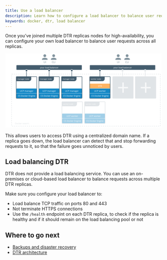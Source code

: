 ```yaml
---
title: Use a load balancer
description: Learn how to configure a load balancer to balance user requests across multiple Docker Trusted Registry replicas.
keywords: docker, dtr, load balancer
---
```


Once you’ve joined multiple DTR replicas nodes for high-availability, you can
configure your own load balancer to balance user requests across all replicas.

![](../../images/use-a-load-balancer-1.svg)


This allows users to access DTR using a centralized domain name. If a replica
goes down, the load balancer can detect that and stop forwarding requests to
it, so that the failure goes unnoticed by users.

## Load balancing DTR

DTR does not provide a load balancing service. You can use an on-premises
or cloud-based load balancer to balance requests across multiple DTR replicas.

Make sure you configure your load balancer to:

* Load balance TCP traffic on ports 80 and 443
* Not terminate HTTPS connections
* Use the `/health` endpoint on each DTR replica, to check if
the replica is healthy and if it should remain on the load balancing pool or
not

## Where to go next

* [Backups and disaster recovery](../backups-and-disaster-recovery.md)
* [DTR architecture](../../architecture.md)
